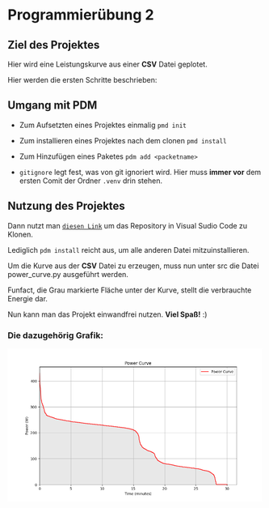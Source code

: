 # Programmierübung 2

## Ziel des Projektes
Hier wird eine Leistungskurve aus einer __CSV__ Datei geplotet. 

Hier werden die ersten Schritte beschrieben:

## Umgang mit PDM

- Zum Aufsetzten eines Projektes einmalig `pmd init`
- Zum installieren eines Projektes nach dem clonen `pmd install`
- Zum Hinzufügen eines Paketes `pdm add <packetname>`

- `gitignore` legt fest, was von git ignoriert wird.  Hier muss __immer vor__ dem ersten Comit der Ordner `.venv` drin stehen. 

## Nutzung des Projektes 


Dann nutzt man [`diesen Link`](https://github.com/JonPer00/proueb_2025) um das Repository in Visual Sudio Code zu Klonen. 

Lediglich `pdm install` reicht aus, um alle anderen Datei mitzuinstallieren. 

Um die Kurve aus der __CSV__ Datei zu erzeugen, muss nun unter src die Datei power_curve.py ausgeführt werden. 

Funfact, die Grau markierte Fläche unter der Kurve, stellt die verbrauchte Energie dar. 

Nun kann man das Projekt einwandfrei nutzen. __Viel Spaß!__
:) 

### Die dazugehörig Grafik: 

![](https://github.com/JonPer00/proueb_2025/blob/main/figures/leistungskurve1.png?raw=true)